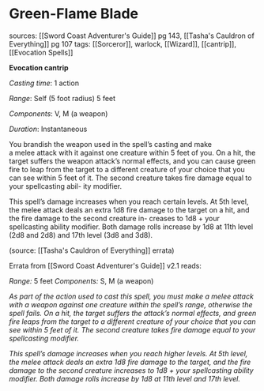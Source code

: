 # Green-Flame Blade
sources: [[Sword Coast Adventurer's Guide]] pg 143, [[Tasha's Cauldron of Everything]] pg 107
tags: [[Sorceror]], warlock, [[Wizard]], [[cantrip]], [[Evocation Spells]]

**Evocation cantrip**

*Casting time*: 1 action

*Range*: Self (5 foot radius) 5 feet

*Components*: V, M (a weapon)

*Duration*: Instantaneous

You brandish the weapon used in the spell’s casting and make  
a melee attack with it against one creature within 5 feet of you. On a hit, the target suffers the weapon attack’s normal effects, and you can cause green fire to leap from the target to a different creature of your choice that you can see within 5 feet of it. The second creature takes fire damage equal to your spellcasting abil\- ity modifier.

This spell’s damage increases when you reach certain levels. At 5th level, the melee attack deals an extra 1d8 fire damage to the target on a hit, and the fire damage to the second creature in\- creases to 1d8 + your spellcasting ability modifier. Both damage rolls increase by 1d8 at 11th level (2d8 and 2d8) and 17th level (3d8 and 3d8).

(source: [[Tasha's Cauldron of Everything]] errata)

Errata from [[Sword Coast Adventurer's Guide]] v2.1 reads:

*Range:* 5 feet
*Components:* S, M (a weapon)

*As part of the action used to cast this spell, you must make a melee attack with a weapon against one creature within the spell’s range, otherwise the spell fails. On a hit, the target suffers the attack’s normal effects, and green fire leaps from the target to a different creature of your choice that you can see within 5 feet of it. The second creature takes fire damage equal to your spellcasting modifier.*

*This spell’s damage increases when you reach higher levels. At 5th level, the melee attack deals an extra 1d8 fire damage to the target, and the fire damage to the second creature increases to 1d8 + your spellcasting ability modifier. Both damage rolls increase by 1d8 at 11th level and 17th level.*